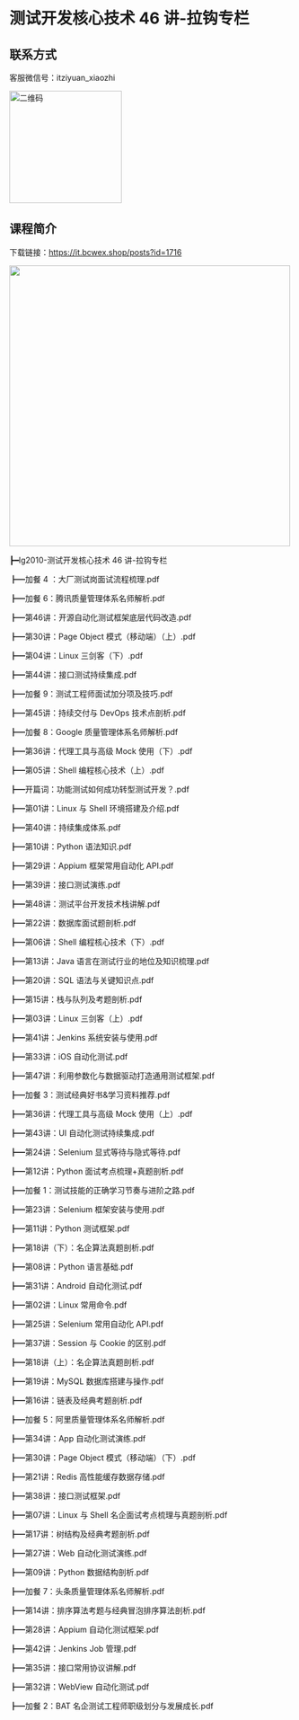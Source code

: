 # 测试开发核心技术 46 讲-拉钩专栏

## 联系方式

客服微信号：itziyuan_xiaozhi

<img src="https://ziyuanyun.oss-cn-guangzhou.aliyuncs.com/common/20240614073449/666b82192834a.jpg" width="200" height="200" alt="二维码">

## 课程简介

下载链接：https://it.bcwex.shop/posts?id=1716

<img src="https://ziyuanyun.oss-cn-guangzhou.aliyuncs.com/yun/20240515183517/66448fe563d72.jpg" width="500" alt="">

  ┣━lg2010-测试开发核心技术 46 讲-拉钩专栏

 ┣━加餐 4 ：大厂测试岗面试流程梳理.pdf

 ┣━加餐 6：腾讯质量管理体系名师解析.pdf

 ┣━第46讲：开源自动化测试框架底层代码改造.pdf

 ┣━第30讲：Page Object 模式（移动端）（上）.pdf

 ┣━第04讲：Linux 三剑客（下）.pdf

 ┣━第44讲：接口测试持续集成.pdf

 ┣━加餐 9：测试工程师面试加分项及技巧.pdf

 ┣━第45讲：持续交付与 DevOps 技术点剖析.pdf

 ┣━加餐 8：Google 质量管理体系名师解析.pdf

 ┣━第36讲：代理工具与高级 Mock 使用（下）.pdf

 ┣━第05讲：Shell 编程核心技术（上）.pdf

 ┣━开篇词：功能测试如何成功转型测试开发？.pdf

 ┣━第01讲：Linux 与 Shell 环境搭建及介绍.pdf

 ┣━第40讲：持续集成体系.pdf

 ┣━第10讲：Python 语法知识.pdf

 ┣━第29讲：Appium 框架常用自动化 API.pdf

 ┣━第39讲：接口测试演练.pdf

 ┣━第48讲：测试平台开发技术栈讲解.pdf

 ┣━第22讲：数据库面试题剖析.pdf

 ┣━第06讲：Shell 编程核心技术（下）.pdf

 ┣━第13讲：Java 语言在测试行业的地位及知识梳理.pdf

 ┣━第20讲：SQL 语法与关键知识点.pdf

 ┣━第15讲：栈与队列及考题剖析.pdf

 ┣━第03讲：Linux 三剑客（上）.pdf

 ┣━第41讲：Jenkins 系统安装与使用.pdf

 ┣━第33讲：iOS 自动化测试.pdf

 ┣━第47讲：利用参数化与数据驱动打造通用测试框架.pdf

 ┣━加餐 3：测试经典好书&amp;学习资料推荐.pdf

 ┣━第36讲：代理工具与高级 Mock 使用（上）.pdf

 ┣━第43讲：UI 自动化测试持续集成.pdf

 ┣━第24讲：Selenium 显式等待与隐式等待.pdf

 ┣━第12讲：Python 面试考点梳理+真题剖析.pdf

 ┣━加餐 1：测试技能的正确学习节奏与进阶之路.pdf

 ┣━第23讲：Selenium 框架安装与使用.pdf

 ┣━第11讲：Python 测试框架.pdf

 ┣━第18讲（下）：名企算法真题剖析.pdf

 ┣━第08讲：Python 语言基础.pdf

 ┣━第31讲：Android 自动化测试.pdf

 ┣━第02讲：Linux 常用命令.pdf

 ┣━第25讲：Selenium 常用自动化 API.pdf

 ┣━第37讲：Session 与 Cookie 的区别.pdf

 ┣━第18讲（上）：名企算法真题剖析.pdf

 ┣━第19讲：MySQL 数据库搭建与操作.pdf

 ┣━第16讲：链表及经典考题剖析.pdf

 ┣━加餐 5：阿里质量管理体系名师解析.pdf

 ┣━第34讲：App 自动化测试演练.pdf

 ┣━第30讲：Page Object 模式（移动端）（下）.pdf

 ┣━第21讲：Redis 高性能缓存数据存储.pdf

 ┣━第38讲：接口测试框架.pdf

 ┣━第07讲：Linux 与 Shell 名企面试考点梳理与真题剖析.pdf

 ┣━第17讲：树结构及经典考题剖析.pdf

 ┣━第27讲：Web 自动化测试演练.pdf

 ┣━第09讲：Python 数据结构剖析.pdf

 ┣━加餐 7：头条质量管理体系名师解析.pdf

 ┣━第14讲：排序算法考题与经典冒泡排序算法剖析.pdf

 ┣━第28讲：Appium 自动化测试框架.pdf

 ┣━第42讲：Jenkins Job 管理.pdf

 ┣━第35讲：接口常用协议讲解.pdf

 ┣━第32讲：WebView 自动化测试.pdf

 ┣━加餐 2：BAT 名企测试工程师职级划分与发展成长.pdf

  